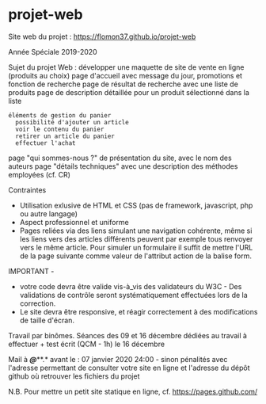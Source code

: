 # projet-web

Site web du projet :
https://flomon37.github.io/projet-web

Année Spéciale 2019-2020

Sujet du projet Web :
  développer une maquette de site de vente en ligne (produits au choix)
    page d'accueil avec message du jour, promotions et fonction de recherche
    page de résultat de recherche avec une liste de produits
    page de description détaillée pour un produit sélectionné dans la liste

    éléments de gestion du panier
      possibilité d'ajouter un article
      voir le contenu du panier
      retirer un article du panier
      effectuer l'achat

  page "qui sommes-nous ?" de présentation du site, avec le nom des auteurs
  page "détails techniques" avec une description des méthodes employées (cf. CR)


Contraintes
  - Utilisation exlusive de HTML et CSS (pas de framework, javascript, php ou autre langage)
  - Aspect professionnel et uniforme
  - Pages reliées via des liens simulant une navigation cohérente, même si les liens vers
    des articles différents peuvent par exemple tous renvoyer vers le même article.
    Pour simuler un formulaire il suffit de mettre l'URL de la page suivante comme
    valeur de l'attribut action de la balise form.


IMPORTANT -
  - votre code devra être valide vis-à_vis des validateurs du W3C -
    Des validations de contrôle seront systématiquement effectuées lors de la correction.
  - Le site devra être responsive, et réagir correctement à des modifications de
    taille d'écran.

Travail par binômes.
  Séances des 09 et 16 décembre dédiées au travail à effectuer
    + test écrit (QCM - 1h) le 16 décembre

  Mail à ***@*****.* avant le : 07 janvier 2020 24:00 - sinon pénalités
  avec l'adresse permettant de consulter votre site en ligne
  et l'adresse du dépôt github où retrouver les fichiers du projet

N.B. Pour mettre un petit site statique en ligne, cf. https://pages.github.com/ 
